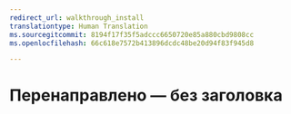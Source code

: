 ```yaml
---
redirect_url: walkthrough_install
translationtype: Human Translation
ms.sourcegitcommit: 8194f17f35f5adccc6650720e85a880cbd9808cc
ms.openlocfilehash: 66c618e7572b413896dcdc48be20d94f83f945d8

---
```


# Перенаправлено — без заголовка


<!--HONumber=Jun16_HO4-->


